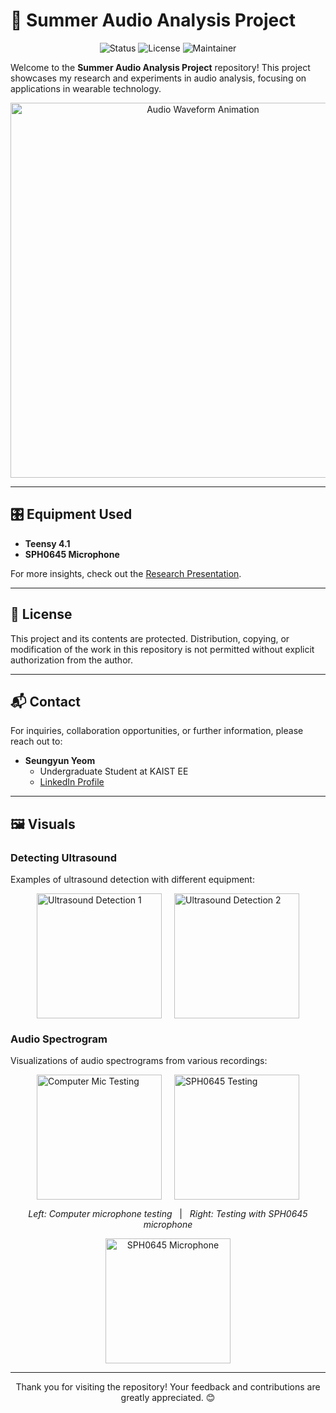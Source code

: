 # 🌟 Summer Audio Analysis Project

<p align="center">
  <img src="https://img.shields.io/badge/Status-In%20Progress-yellow" alt="Status">
  <img src="https://img.shields.io/badge/License-Proprietary-blue" alt="License">
  <img src="https://img.shields.io/badge/Maintainer-Seungyun%20Yeom-orange" alt="Maintainer">
</p>

Welcome to the **Summer Audio Analysis Project** repository! This project showcases my research and experiments in audio analysis, focusing on applications in wearable technology.

<p align="center">
  <img src="https://media.giphy.com/media/3ov9jNziFTMfzSumAw/giphy.gif" alt="Audio Waveform Animation" width="600">
</p>

---

## 🎛️ Equipment Used
- **Teensy 4.1**
- **SPH0645 Microphone**

For more insights, check out the [Research Presentation](https://docs.google.com/presentation/d/1-e8CvU8t24MpcVqNmlJDZ_smbfroyqGtAjFgcp6NYI4/edit#slide=id.p).

---

## 📜 License

This project and its contents are protected. Distribution, copying, or modification of the work in this repository is not permitted without explicit authorization from the author.

---

## 📬 Contact

For inquiries, collaboration opportunities, or further information, please reach out to:

- **Seungyun Yeom**
  - Undergraduate Student at KAIST EE
  - [LinkedIn Profile](https://www.linkedin.com/in/seungyun-yeom-3b5228264)

---

## 🖼️ Visuals

### Detecting Ultrasound
Examples of ultrasound detection with different equipment:

<div style="display: flex; justify-content: center; gap: 20px;">
  <img src="https://github.com/user-attachments/assets/e4bd9d66-4648-4f98-bec7-9e944db92f73" width="200" alt="Ultrasound Detection 1">
  <img src="https://github.com/user-attachments/assets/641fa745-2850-4515-a7fc-05422808147e" width="200" alt="Ultrasound Detection 2">
</div>

### Audio Spectrogram
Visualizations of audio spectrograms from various recordings:

<div style="display: flex; justify-content: center; gap: 20px;">
  <img src="https://github.com/user-attachments/assets/1ec382d5-9cc3-4c99-9b09-54d6f74373e1" width="200" alt="Computer Mic Testing" align = "center">
  <img src="https://github.com/user-attachments/assets/f87a5ec7-f453-4d8d-8170-ecc50ce7a467" width="200" alt="SPH0645 Testing" align = "center">
</div>
<p align="center"><i>Left: Computer microphone testing</i> &nbsp;&nbsp;|&nbsp;&nbsp; <i>Right: Testing with SPH0645 microphone</i></p>

<div align="center">
  <img src="https://github.com/user-attachments/assets/f0468de3-b715-4720-9d8f-b6c074c3050f" width="200" alt="SPH0645 Microphone">
</div>

---

<p align="center">Thank you for visiting the repository! Your feedback and contributions are greatly appreciated. 😊</p>

